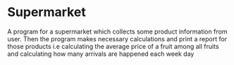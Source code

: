# Supermarket
A program for a supermarket which collects some product information from user. Then the program makes necessary calculations and print a report for those products i.e calculating the average price of a fruit among all fruits and calculating how many arrivals are happened each week day
